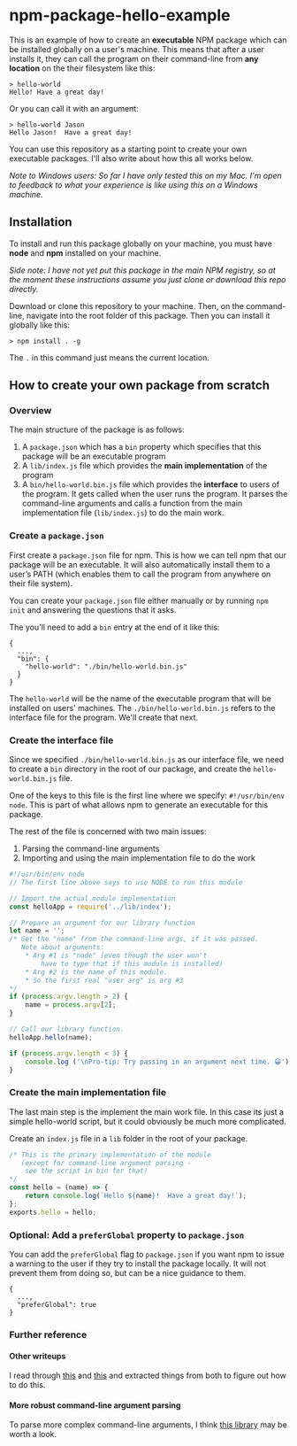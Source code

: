 # npm-package-hello-example

This is an example of how to create an **executable** NPM package which can be installed globally on a user's machine.  This means that after a user installs it, they can call the program on their command-line from **any location** on the their filesystem like this:

```
> hello-world
Hello! Have a great day!
```
Or you can call it with an argument:
```
> hello-world Jason
Hello Jason!  Have a great day!
```

You can use this repository as a starting point to create your own executable packages.  I'll also write about how this all works below.

*Note to Windows users:  So far I have only tested this on my Mac. I'm open to feedback to what your experience is like using this on a Windows machine.*

## Installation
To install and run this package globally on your machine, you must have **node** and **npm** installed on your machine. 

*Side note: I have not yet put this package in the main NPM registry, so at the moment these instructions assume you just clone or download this repo directly.*

Download or clone this repository to your machine.  Then, on the command-line, navigate into the root folder of this package.  Then you can install it globally like this:

```
> npm install . -g
```
The `.` in this command just means the current location.

## How to create your own package from scratch

### Overview
The main structure of the package is as follows:
1. A `package.json` which has a `bin` property which specifies that this package will be an executable program
2. A `lib/index.js` file which provides the **main implementation** of the program
3. A `bin/hello-world.bin.js` file which provides the **interface** to users of the program. It gets called when the user runs the program. It parses the command-line arguments and calls a function from the main implementation file (`lib/index.js`) to do the main work.

### Create a `package.json`
First create a `package.json` file for npm. This is how we can tell npm that our package will be an executable.  It will also automatically install them to a user’s PATH (which enables them to call the program from anywhere on their file system).

You can create your `package.json` file either manually or by running `npm init` and answering the questions that it asks.

The you'll need to add a `bin` entry at the end of it like this:
```
{
  ...,
  "bin": {
    "hello-world": "./bin/hello-world.bin.js"
  }
}
```
The `hello-world` will be the name of the executable program that will be installed on users' machines.  The `./bin/hello-world.bin.js` refers to the interface file for the program.  We'll create that next.

### Create the interface file
Since we specified `./bin/hello-world.bin.js` as our interface file, we need to create a `bin` directory in the root of our package, and create the `hello-world.bin.js` file.

One of the keys to this file is the first line where we specify: `#!/usr/bin/env node`.  This is part of what allows npm to generate an executable for this package.

The rest of the file is concerned with two main issues:
1. Parsing the command-line arguments
2. Importing and using the main implementation file to do the work

```javascript
#!/usr/bin/env node
// The first line above says to use NODE to run this module

// Import the actual module implementation
const helloApp = require('../lib/index');

// Prepare an argument for our library function
let name = '';
/* Get the "name" from the command-line args, if it was passed.
   Note about arguments: 
    * Arg #1 is "node" (even though the user won't
        have to type that if this module is installed)
    * Arg #2 is the name of this module.
    * So the first real "user arg" is arg #3
*/
if (process.argv.length > 2) {
    name = process.argv[2];
}

// Call our library function.
helloApp.hello(name);

if (process.argv.length < 3) {
    console.log ('\nPro-tip: Try passing in an argument next time. 😀');
}
```

### Create the main implementation file
The last main step is the implement the main work file.  In this case its just a simple hello-world script, but it could obviously be much more complicated.

Create an `index.js` file in a `lib` folder in the root of your package.
```javascript
/* This is the primary implementation of the module
   (except for command-line argument parsing - 
    see the script in bin for that)
*/
const hello = (name) => {
    return console.log(`Hello ${name}!  Have a great day!`);
};
exports.hello = hello;
```

### Optional: Add a `preferGlobal` property to `package.json`
You can add the `preferGlobal` flag to `package.json` if you want npm to issue a warning to the user if they try to install the package locally.  It will not prevent them from doing so, but can be a nice guidance to them.

```
{
  ...,
  "preferGlobal": true
}
```

### Further reference
#### Other writeups
I read through [this](http://markmarkoh.com/nodejs-npm-and-executables/) and [this](https://ourcodeworld.com/articles/read/393/how-to-create-a-global-module-for-node-js-properly) and extracted things from both to figure out how to do this. 

#### More robust command-line argument parsing
To parse more complex command-line arguments, I think [this library](https://github.com/75lb/command-line-args/) may be worth a look.

